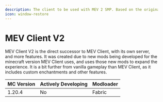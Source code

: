 ```yaml
---
description: The client to be used with MEV 2 SMP. Based on the original MEV client!
icon: window-restore
---
```


# MEV Client V2

MEV Client V2 is the direct successor to MEV Client, with its own server, and more features. It was created due to new mods being developed for the minecraft version MEV Client uses, and uses those new mods to expand the experience. It is a bit further from vanilla gameplay than MEV Client, as it includes custom enchantments and other features.



| MC Version | Actively Developing | Modloader |
| ---------- | ------------------- | --------- |
| 1.20.4     | No                  | Fabric    |
